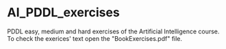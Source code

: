 # AI_PDDL_exercises
PDDL easy, medium and hard exercises of the Artificial Intelligence course. 
To check the exerices' text open the "BookExercises.pdf" file.
